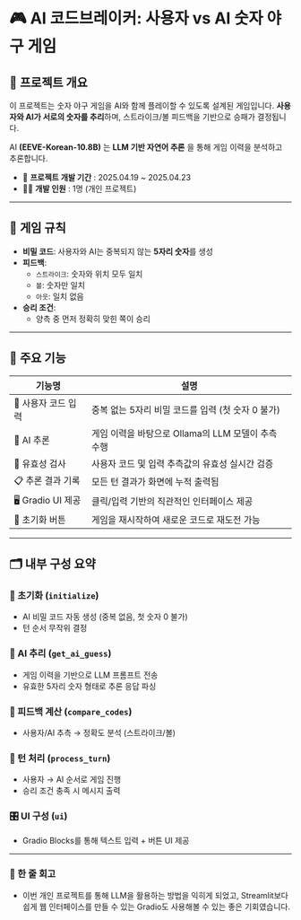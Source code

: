 # 🎮 AI 코드브레이커: 사용자 vs AI 숫자 야구 게임

## 📌 프로젝트 개요
이 프로젝트는 숫자 야구 게임을 AI와 함께 플레이할 수 있도록 설계된 게임입니다. **사용자와 AI가 서로의 숫자를 추리**하며, 스트라이크/볼 피드백을 기반으로 승패가 결정됩니다.

AI **(EEVE-Korean-10.8B)** 는 **LLM 기반 자연어 추론** 을 통해 게임 이력을 분석하고 추론합니다.

- 📆 **프로젝트 개발 기간** : 2025.04.19 ~ 2025.04.23
- 👨‍💻 **개발 인원** : 1명 (개인 프로젝트)

---

## 🧩 게임 규칙

- **비밀 코드**: 사용자와 AI는 중복되지 않는 **5자리 숫자**를 생성
- **피드백**:
  - `스트라이크`: 숫자와 위치 모두 일치
  - `볼`: 숫자만 일치
  - `아웃`: 일치 없음
- **승리 조건**:
  - 양측 중 먼저 정확히 맞힌 쪽이 승리

---

## 🧠 주요 기능

| 기능명 | 설명 |
|--------|------|
| 🔐 사용자 코드 입력 | 중복 없는 5자리 비밀 코드를 입력 (첫 숫자 0 불가) |
| 🧠 AI 추론 | 게임 이력을 바탕으로 Ollama의 LLM 모델이 추측 수행 |
| 🎯 유효성 검사 | 사용자 코드 및 입력 추측값의 유효성 실시간 검증 |
| 📋 추론 결과 기록 | 모든 턴 결과가 화면에 누적 출력됨 |
| 🖥️ Gradio UI 제공 | 클릭/입력 기반의 직관적인 인터페이스 제공 |
| 🔄 초기화 버튼 | 게임을 재시작하여 새로운 코드로 재도전 가능 |

---

## 🗂️ 내부 구성 요약

### 🎲 초기화 (`initialize`)
- AI 비밀 코드 자동 생성 (중복 없음, 첫 숫자 0 불가)
- 턴 순서 무작위 결정

### 🧠 AI 추리 (`get_ai_guess`)
- 게임 이력을 기반으로 LLM 프롬프트 전송
- 유효한 5자리 숫자 형태로 추론 응답 파싱

### 🧮 피드백 계산 (`compare_codes`)
- 사용자/AI 추측 → 정확도 분석 (스트라이크/볼)

### 🔄 턴 처리 (`process_turn`)
- 사용자 → AI 순서로 게임 진행
- 승리 조건 충족 시 메시지 출력

### 🎛️ UI 구성 (`ui`)
- Gradio Blocks를 통해 텍스트 입력 + 버튼 UI 제공

---

### 📒 한 줄 회고
- 이번 개인 프로젝트를 통해 LLM을 활용하는 방법을 익히게 되었고, Streamlit보다 쉽게 웹 인터페이스를 만들 수 있는 Gradio도 사용해볼 수 있는 좋은 기회였습니다.
